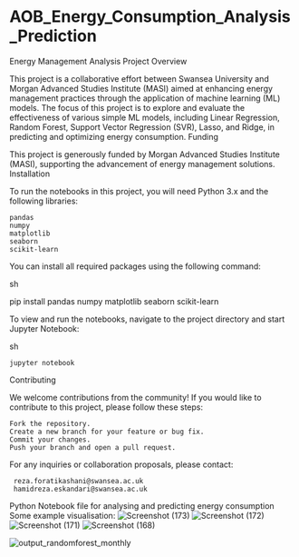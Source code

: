 # AOB_Energy_Consumption_Analysis_Prediction
Energy Management Analysis Project
Overview

This project is a collaborative effort between Swansea University and Morgan Advanced Studies Institute (MASI) aimed at enhancing energy management practices through the application of machine learning (ML) models. The focus of this project is to explore and evaluate the effectiveness of various simple ML models, including Linear Regression, Random Forest, Support Vector Regression (SVR), Lasso, and Ridge, in predicting and optimizing energy consumption.
Funding

This project is generously funded by Morgan Advanced Studies Institute (MASI), supporting the advancement of energy management solutions.
Installation

To run the notebooks in this project, you will need Python 3.x and the following libraries:

    pandas
    numpy
    matplotlib
    seaborn
    scikit-learn

You can install all required packages using the following command:

sh

pip install pandas numpy matplotlib seaborn scikit-learn


To view and run the notebooks, navigate to the project directory and start Jupyter Notebook:

sh

    jupyter notebook

Contributing

We welcome contributions from the community! If you would like to contribute to this project, please follow these steps:

    Fork the repository.
    Create a new branch for your feature or bug fix.
    Commit your changes.
    Push your branch and open a pull request.




For any inquiries or collaboration proposals, please contact:

     reza.foratikashani@swansea.ac.uk
     hamidreza.eskandari@swansea.ac.uk
 
Python Notebook file for analysing and predicting energy consumption 
Some example visualisation:
![Screenshot (173)](https://github.com/Rezvision/AOB_Energy_Consumption_Analysis_Prediction/assets/147525543/1a3256b0-38f6-4f91-8b71-5d522b02d3f0)
![Screenshot (172)](https://github.com/Rezvision/AOB_Energy_Consumption_Analysis_Prediction/assets/147525543/37f46bd9-257c-4573-97db-3c791f8aa9c1)
![Screenshot (171)](https://github.com/Rezvision/AOB_Energy_Consumption_Analysis_Prediction/assets/147525543/aa9af07c-6192-4803-924c-c16f1a36a590)
![Screenshot (168)](https://github.com/Rezvision/AOB_Energy_Consumption_Analysis_Prediction/assets/147525543/ea06ebdc-5f8f-42bc-8801-90917364487d)

![output_randomforest_monthly](https://github.com/Rezvision/AOB_Energy_Consumption_Analysis_Prediction/assets/147525543/151175c7-6656-4004-a522-48a14aaad758)
